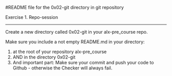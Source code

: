 #README file for the 0x02-git directory in git repository

Exercise 1. Repo-session
************************
Create a new directory called 0x02-git in your alx-pre_course repo.

Make sure you include a not empty README.md in your directory:

1. at the root of your repository alx-pre_course
2. AND in the directory 0x02-git
3. And important part: Make sure your commit and push your code to Github - otherwise the Checker will always fail.

